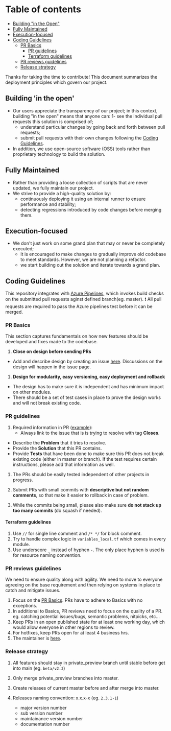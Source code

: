 
# Table of contents

- [Building "in the Open"](#building-in-the-open)
- [Fully Maintained](#fully-maintained)
- [Execution-focused](#execution-focused)
- [Coding Guidelines](#coding-guidelines)
  - [PR Basics](#pr-basics)
    - [PR guidelines](#pr-guidelines)
    - [Terraform guidelines](#terraform-guidelines)
  - [PR reviews guidelines](#pr-reviews-guidelines)
  - [Release strategy](#release-strategy)

Thanks for taking the time to contribute!
This document summarizes the deployment principles which govern our project.

## Building 'in the open'

- Our users appreciate the transparency of our project; in this context, building "in the open" means that anyone can:
  1- see the individual pull requests this solution is comprised of;
  - understand particular changes by going back and forth between pull requests;
  - submit pull requests with their own changes following the [Coding Guidelines](#coding-guidelines).
- In addition, we use open-source software (OSS) tools rather than proprietary technology to build the solution.

## Fully Maintained

- Rather than providing a loose collection of scripts that are never updated, we fully maintain our project.
- We strive to provide a high-quality solution by:
  - continuously deploying it using an internal runner to ensure performance and stability;
  - detecting regressions introduced by code changes before merging them.

## Execution-focused

- We don't just work on some grand plan that may or never be completely executed;
  - It is encouraged to make changes to gradually improve old codebase to meet standards. However, we are not planning a refactor.
  - we start building out the solution and iterate towards a grand plan.

## Coding Guidelines

This repository integrates with [Azure Pipelines](https://azure.microsoft.com/en-us/services/devops/pipelines/), which invokes build checks on the submitted pull requests aginst defined branch(eg. master). :exclamation: All pull requests are required to pass the Azure pipelines test before it can be merged.

### PR Basics

This section captures fundamentals on how new features should be developed and fixes made to the codebase.

1. **Close on design before sending PRs**

- Add and describe design by creating an issue [here](https://github.com/GISComputacenter/sap-automation/issues). Discussions on the design will happen in the issue page.

1. **Design for modularity, easy versioning, easy deployment and rollback**

- The design has to make sure it is independent and has minimum impact on other modules.
- There should be a set of test cases in place to prove the design works and will not break existing code.

### PR guidelines

1. Required information in PR ([example](https://github.com/GISComputacenter/sap-automation/pull/480)):
     - Always link to the issue that is is trying to resolve with tag **Closes**.

- Describe the **Problem** that it tries to resolve.
- Provide the **Solution** that this PR contains.
- Provide **Tests** that have been done to make sure this PR does not break existing code (either in master or branch). If the test requires certain instructions, please add that information as well.

1. The PRs should be easily tested independent of other projects in progress.

1. Submit PRs with small commits with **descriptive but not random comments**, so that make it easier to rollback in case of problem.

1. While the commits being small, please also make sure **do not stack up too many commits** (do squash if needed).

#### Terraform guidelines

1. Use `//` for single line comment and `/* */` for block comment.
2. Try to handle complex logic in `variables_local.tf` which comes in every module.
3. Use underscore `_` instead of hyphen `-`. The only place hyphen is used is for resource naming convention.

### PR reviews guidelines

We need to ensure quality along with agility. We need to move to everyone agreeing on the base requirement and then relying on systems in place to catch and mitigate issues.

1. Focus on the [PR Basics](#pr-basics). PRs have to adhere to Basics with no exceptions.
2. In additional to Basics, PR reviews need to focus on the quality of a PR. eg. catching potential issues/bugs, semantic problems, nitpicks, etc...
3. Keep PRs in an open published state for at least one working day, which would allow everyone in other regions to review.
4. For hotfixes, keep PRs open for at least 4 business hrs.
5. The maintainer is [here](https://github.com/GISComputacenter/sap-automation/blob/main/CODEOWNERS).

### Release strategy

1. All features should stay in private_preview branch until stable before get into main (eg. `beta/v2.3`)

1. Only merge private_preview branches into master.

1. Create releases of current master before and after merge into master.

1. Releases naming convention: x.x.x-x (eg. `2.3.1-1`)
   - major version number
   - sub version number
   - maintainance version number
   - documentation number
